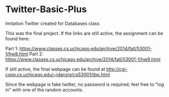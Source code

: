 # Twitter-Basic-Plus
Imitation Twitter created for Databases class

This was the final project. If the links are still active, the assignment can be found here:

Part 1: https://www.classes.cs.uchicago.edu/archive/2014/fall/53001-1/hw8.html
Part 2: https://www.classes.cs.uchicago.edu/archive/2014/fall/53001-1/hw9.html

If still active, the final webpage can be found at http://cgi-cspp.cs.uchicago.edu/~jdanzig/cs53001/tbp.html

Since the webpage is fake twitter, no password is required; feel free to "log in" with one of the random accounts.
